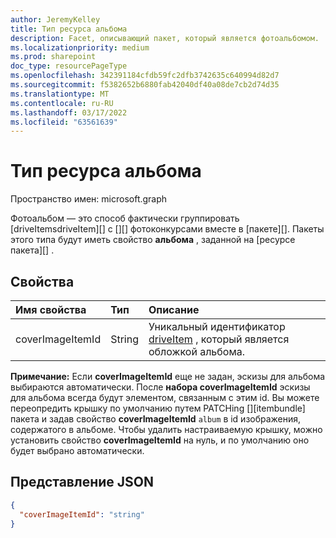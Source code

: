 ```yaml
---
author: JeremyKelley
title: Тип ресурса альбома
description: Facet, описывающий пакет, который является фотоальбомом.
ms.localizationpriority: medium
ms.prod: sharepoint
doc_type: resourcePageType
ms.openlocfilehash: 342391184cfdb59fc2dfb3742635c640994d82d7
ms.sourcegitcommit: f5382652b6880fab42040df40a08de7cb2d74d35
ms.translationtype: MT
ms.contentlocale: ru-RU
ms.lasthandoff: 03/17/2022
ms.locfileid: "63561639"
---
```

# <a name="album-resource-type"></a>Тип ресурса альбома

Пространство имен: microsoft.graph

Фотоальбом — это способ фактически группировать [driveItemsdriveItem][] с [][] фотоконкурсами вместе в [пакете][]. Пакеты этого типа будут иметь свойство **альбома** , заданной на [ресурсе пакета][] .

## <a name="properties"></a>Свойства

| Имя свойства     | Тип   | Описание
|:------------------|:-------|:------------------------------------------------
| coverImageItemId | String | Уникальный идентификатор [driveItem][] , который является обложкой альбома.

**Примечание:** Если **coverImageItemId** еще не задан, эскизы для альбома выбираются автоматически.
После **набора coverImageItemId** эскизы для альбома всегда будут элементом, связанным с этим id. Вы можете переопредить крышку по умолчанию путем PATCHing [][itembundle] пакета и задав свойство **coverImageItemId** `album` в id изображения, содержатого в альбоме.
Чтобы удалить настраиваемую крышку, можно установить свойство **coverImageItemId** на нуль, и по умолчанию оно будет выбрано автоматически.

## <a name="json-representation"></a>Представление JSON

<!-- { "blockType": "resource", "@odata.type": "microsoft.graph.album" } -->

```json
{
  "coverImageItemId": "string"
}
```

[bundle]: bundle.md
[driveItem]: driveItem.md
[photo]: photo.md


